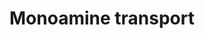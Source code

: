 ---
annotations:
- id: PW:0000004
  parent: regulatory pathway
  type: Pathway Ontology
  value: regulatory pathway
- id: PW:0001250
  parent: regulatory pathway
  type: Pathway Ontology
  value: monoamine transport pathway
authors:
- Bzhang
- MaintBot
- Dex duncan
- Khanspers
- AlexanderPico
- Ddigles
- Zari
- MirellaKalafati
- Mkutmon
- DeSl
- Egonw
- Eweitz
citedin:
- link: PMC7925531
  title: Identification of candidate genes and pathways in retinopathy of prematurity
    by whole exome sequencing of preterm infants enriched in phenotypic extremes (2021)
communities: []
description: Proteins on this pathway have targeted assays available via the [https://assays.cancer.gov/available_assays?wp_id=WP727
  CPTAC Assay Portal]
last-edited: 2024-07-16
ndex: 892f5af1-8b62-11eb-9e72-0ac135e8bacf
organisms:
- Homo sapiens
redirect_from:
- /index.php/Pathway:WP727
- /instance/WP727
- /instance/WP727_r134168
revision: r134168
schema-jsonld:
- '@context': https://schema.org/
  '@id': https://wikipathways.github.io/pathways/WP727.html
  '@type': Dataset
  creator:
    '@type': Organization
    name: WikiPathways
  description: Proteins on this pathway have targeted assays available via the [https://assays.cancer.gov/available_assays?wp_id=WP727
    CPTAC Assay Portal]
  keywords:
  - 4-Aminobutanoic acid
  - ACHE
  - ADORA2A
  - AGT
  - AMPH
  - Anisomycin
  - CDC25C
  - Catecholamine
  - Citalopram
  - DBH
  - Dopamine
  - Epinephrine
  - FBXO32
  - HEPES
  - HRH3
  - Hemicholinium-3
  - IL1B
  - IL1R1
  - ITGB3
  - L-tryptophan
  - MAPK14
  - NOS1
  - Noradrenaline
  - PPP2CB
  - PVRL2
  - Phorbol ester
  - RBL2
  - Reserpine
  - SB 203580
  - SCAMP2
  - SLC5A7
  - SLC6A1
  - SLC6A2
  - SLC6A3
  - SLC6A4
  - STX1A
  - SYN1
  - Serotonin
  - TDO2
  - TGFB1I1
  - TH
  - TNF
  - TNFRSF11B
  - TPH2
  - TSC2
  - UNC13B
  license: CC0
  name: Monoamine transport
seo: CreativeWork
title: Monoamine transport
wpid: WP727
---